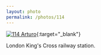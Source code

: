```yaml
---
layout: photo
permalink: /photos/114
---
```


[![114 Arturo](https://c1.staticflickr.com/1/645/22250391706_1baf8f5bce_c.jpg)](https://www.flickr.com/photos/131440297@N08/22250391706/){:target="_blank"}

London King's Cross railway station.
